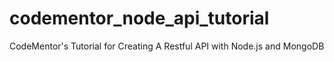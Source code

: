 # codementor_node_api_tutorial
CodeMentor's Tutorial for Creating A Restful API with Node.js and MongoDB
